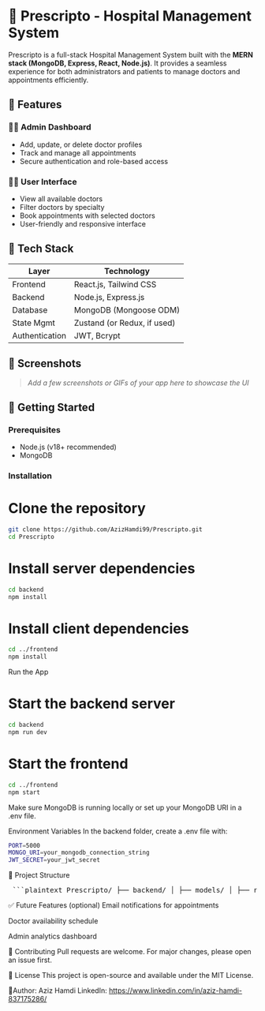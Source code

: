 # 🏥 Prescripto - Hospital Management System

Prescripto is a full-stack Hospital Management System built with the **MERN stack (MongoDB, Express, React, Node.js)**. It provides a seamless experience for both administrators and patients to manage doctors and appointments efficiently.

## 🔧 Features

### 👨‍⚕️ Admin Dashboard
- Add, update, or delete doctor profiles
- Track and manage all appointments
- Secure authentication and role-based access

### 🙋‍♂️ User Interface
- View all available doctors
- Filter doctors by specialty
- Book appointments with selected doctors
- User-friendly and responsive interface

## 🧱 Tech Stack

| Layer        | Technology             |
|--------------|-------------------------|
| Frontend     | React.js, Tailwind CSS  |
| Backend      | Node.js, Express.js     |
| Database     | MongoDB (Mongoose ODM)  |
| State Mgmt   | Zustand (or Redux, if used) |
| Authentication | JWT, Bcrypt             |

## 📸 Screenshots

> _Add a few screenshots or GIFs of your app here to showcase the UI_

## 🚀 Getting Started

### Prerequisites
- Node.js (v18+ recommended)
- MongoDB

### Installation


# Clone the repository
```bash
git clone https://github.com/AzizHamdi99/Prescripto.git
cd Prescripto
```

# Install server dependencies
```bash
cd backend
npm install
```

# Install client dependencies
```bash
cd ../frontend
npm install
```

Run the App

# Start the backend server
```bash
cd backend
npm run dev
```

# Start the frontend
```bash
cd ../frontend
npm start
```

Make sure MongoDB is running locally or set up your MongoDB URI in a .env file.

Environment Variables
In the backend folder, create a .env file with:

```bash
PORT=5000
MONGO_URI=your_mongodb_connection_string
JWT_SECRET=your_jwt_secret
```

📁 Project Structure
<pre> ```plaintext Prescripto/ ├── backend/ │ ├── models/ │ ├── routes/ │ ├── controllers/ │ └── ... ├── frontend/ │ ├── src/ │ │ ├── components/ │ │ ├── pages/ │ │ └── ... └── README.md ``` </pre>
✅ Future Features (optional)
Email notifications for appointments

Doctor availability schedule

Admin analytics dashboard

🤝 Contributing
Pull requests are welcome. For major changes, please open an issue first.

📄 License
This project is open-source and available under the MIT License.

👤Author: Aziz Hamdi
LinkedIn: https://www.linkedin.com/in/aziz-hamdi-837175286/

